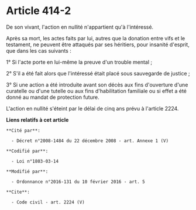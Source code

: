 # Article 414-2

De son vivant, l'action en nullité n'appartient qu'à l'intéressé. 

Après sa mort, les actes faits par lui, autres que la donation entre vifs et le testament, ne peuvent être attaqués par ses
héritiers, pour insanité d'esprit, que dans les cas suivants : 

1° Si l'acte porte en lui-même la preuve d'un trouble mental ; 

2° S'il a été fait alors que l'intéressé était placé sous sauvegarde de justice ; 

3° Si une action a été introduite avant son décès aux fins d'ouverture d'une curatelle ou d'une tutelle ou aux fins
d'habilitation familiale ou si effet a été donné au mandat de protection future. 

L'action en nullité s'éteint par le délai de cinq ans prévu à l'article 2224.

**Liens relatifs à cet article**

	**Cité par**:

	  - Décret n°2008-1484 du 22 décembre 2008 - art. Annexe 1 (V)

	**Codifié par**:

	  - Loi n°1803-03-14

	**Modifié par**:

	  - Ordonnance n°2016-131 du 10 février 2016 - art. 5

	**Cite**:

	  - Code civil - art. 2224 (V)
